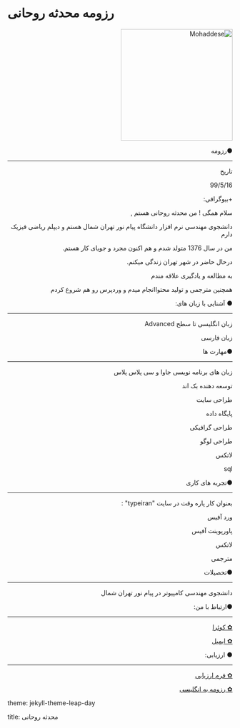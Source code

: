 # رزومه محدثه روحانی
<p dir="rtl" align="right"><img src="http://s10.picofile.com/file/8406531992/photo_2020_08_23_15_38_36.jpg" alt="Mohaddese" width="250" height="250">


<p dir="rtl" align="right">●رزومه</p>
<hr/>

<p dir="rtl" align="right">تاریخ</p>
<p dir="rtl" align="right">99/5/16</p>
<p dir="rtl" align="right">+بیوگرافی:</p>
<p dir="rtl" align="right">سلام همگی ! من محدثه روحانی هستم ,</p>
<p dir="rtl" align="right">دانشجوی مهندسی نرم افزار دانشگاه پیام نور تهران شمال هستم و دیپلم ریاضی فیزیک دارم</p>
<p dir="rtl" align="right">من در سال 1376 متولد شدم و هم اکنون مجرد و جویای کار هستم.</p>
<p dir="rtl" align="right">درحال حاضر در شهر تهران زندگی میکنم.</p>
<p dir="rtl" align="right">به مطالعه و یادگیری علاقه مندم</p>
<p dir="rtl" align="right">همچنین مترجمی و تولید محتواانجام میدم و وردپرس رو هم شروع کردم</p>


<p dir="rtl" align="right">● آشنایی با زبان های: </p>

<hr/>

 <p dir="rtl" align="right">زبان انگلیسی تا سطح  Advanced</p>
 <p dir="rtl" align="right">زبان فارسی</p>
 

<p dir="rtl" align="right">●مهارت ها </p>

<hr/>

 <p dir="rtl" align="right">زبان های برنامه نویسی جاوا و سی پلاس پلاس </p>
 <p dir="rtl" align="right">توسعه دهنده بک اند</p>
 <p dir="rtl" align="right">طراحی سایت</p>
 <p dir="rtl" align="right">پایگاه داده </p>
 <p dir="rtl" align="right">طراحی گرافیکی</p>
 <p dir="rtl" align="right">طراحی لوگو</p>
 <p dir="rtl" align="right">لاتکس</p>
  <p dir="rtl" align="right">sql </p>


<p dir="rtl" align="right">●تجربه های کاری</p>

<hr/>

<p dir="rtl" align="right">بعنوان کار پاره وقت در سایت "typeiran" :</p>
<p dir="rtl" align="right">ورد آفیس</p>
<p dir="rtl" align="right">پاورپوینت آفیس</p>
<p dir="rtl" align="right">لاتکس</p>
<p dir="rtl" align="right">مترجمی</p>

  
<p dir="rtl" align="right">●تحصیلات </p>

<hr/>

 <p dir="rtl" align="right">دانشجوی مهندسی کامپیوتر در پیام نور تهران شمال</p>


<p dir="rtl" align="right">●ارتباط با من:</p>

<hr/>

<p dir="rtl" align="right"><a href = "mailto: https://quera.ir/profile/almas_15r">✿ کوئرا</a></p>
<p dir="rtl" align="right"><a href = "mailto: almas_15r@yahoo.com">✿ ایمیل</a></p>



<p dir="rtl" align="right">● ارزیابی:</p>

<hr/>

<p dir="rtl" align="right"><a href = "mailto: http://s11.picofile.com/d/8406542876/54cf842e-f80e-4ddb-88c9-3e7f8eb75490/arzyabi.pdf">✿ فرم ارزیابی </a></p>
<p dir="rtl" align="right"><a href = "mailto: https://mohaddeserohani.github.io/">✿ رزومه به انگلیسی</a></p>


<p dir="rtl" align="right"><p>theme: jekyll-theme-leap-day</p>
<p dir="rtl" align="right"><p>title: محدثه روحانی</p>


